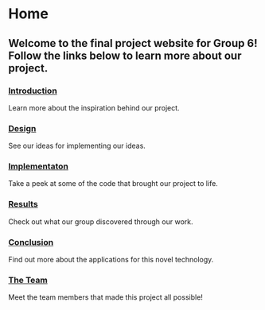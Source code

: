 # Home

## Welcome to the final project website for Group 6! Follow the links below to learn more about our project.


### [Introduction](introduction.md)
Learn more about the inspiration behind our project.

### [Design](design.md)
See our ideas for implementing our ideas.

### [Implementaton](implementation.md)
Take a peek at some of the code that brought our project to life.

### [Results](results.md)
Check out what our group discovered through our work.

### [Conclusion](conclusion.md)
Find out more about the applications for this novel technology.

### [The Team](team.md)
Meet the team members that made this project all possible!
